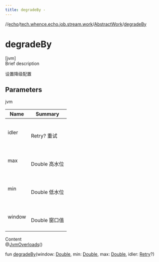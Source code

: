 ```yaml
---
title: degradeBy -
---
```

//[echo](../../index.md)/[tech.whence.echo.job.stream.work](../index.md)/[AbstractWork](index.md)/[degradeBy](degrade-by.md)



# degradeBy  
[jvm]  
Brief description  


设置降级配置



## Parameters  
  
jvm  
  
|  Name|  Summary| 
|---|---|
| idler| <br><br>Retry? 重试<br><br>
| max| <br><br>Double 高水位<br><br>
| min| <br><br>Double 低水位<br><br>
| window| <br><br>Double 窗口值<br><br>
  
  
Content  
@[JvmOverloads](https://kotlinlang.org/api/latest/jvm/stdlib/kotlin.jvm/-jvm-overloads/index.html)()  
  
fun [degradeBy](degrade-by.md)(window: [Double](https://kotlinlang.org/api/latest/jvm/stdlib/kotlin/-double/index.html), min: [Double](https://kotlinlang.org/api/latest/jvm/stdlib/kotlin/-double/index.html), max: [Double](https://kotlinlang.org/api/latest/jvm/stdlib/kotlin/-double/index.html), idler: [Retry](../../tech.whence.echo.retry/-retry/index.md)?)  



